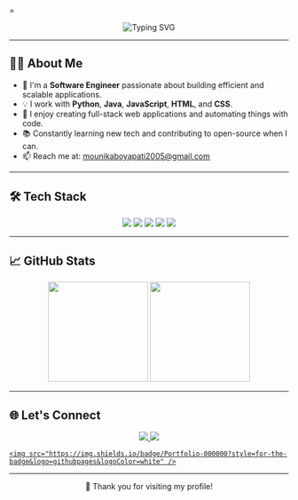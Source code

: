 =<!-- Profile Header -->
<p align="center">
  <img src="https://readme-typing-svg.herokuapp.com?font=Fira+Code&size=25&duration=3000&pause=1000&color=00F7FF&center=true&vCenter=true&width=435&lines=Hi+there+%F0%9F%91%8B%2C+I'm+Boyapati+Mounika!;Software+Engineer+%F0%9F%92%BB;Python+%7C+Java+%7C+JavaScript+Dev" alt="Typing SVG" />
</p>

---

## 👨‍💻 About Me

- 🔧 I'm a **Software Engineer** passionate about building efficient and scalable applications.
- 💡 I work with **Python**, **Java**, **JavaScript**, **HTML**, and **CSS**.
- 🚀 I enjoy creating full-stack web applications and automating things with code.
- 📚 Constantly learning new tech and contributing to open-source when I can.
- 📫 Reach me at: [mounikaboyapati2005@gmail.com](mailto:mounikaboyapati2005@gmail.com)

---

## 🛠️ Tech Stack

<p align="center">
  <img src="https://img.shields.io/badge/Python-14354C?style=for-the-badge&logo=python&logoColor=white"/>
  <img src="https://img.shields.io/badge/Java-ED8B00?style=for-the-badge&logo=openjdk&logoColor=white"/>
  <img src="https://img.shields.io/badge/HTML5-E34F26?style=for-the-badge&logo=html5&logoColor=white"/>
  <img src="https://img.shields.io/badge/CSS3-1572B6?style=for-the-badge&logo=css3&logoColor=white"/>
  <img src="https://img.shields.io/badge/JavaScript-F7DF1E?style=for-the-badge&logo=javascript&logoColor=black"/>
</p>

---

## 📈 GitHub Stats

<p align="center">
  <img src="https://github-readme-stats.vercel.app/api?username=your-username&show_icons=true&theme=tokyonight" height="180px"/>
  <img src="https://github-readme-stats.vercel.app/api/top-langs/?username=your-username&layout=compact&theme=tokyonight" height="180px"/>
</p>

---

## 🌐 Let's Connect

<p align="center">
  <a href="https://linkedin.com/in/mounika-boyapati" target="_blank">
    <img src="https://img.shields.io/badge/LinkedIn-0A66C2?style=for-the-badge&logo=linkedin&logoColor=white" />
  </a>
  <a href="mailto:mounikaboyapati2005@gmail.com">
    <img src="https://img.shields.io/badge/Gmail-D14836?style=for-the-badge&logo=gmail&logoColor=white" />
  </a>
<a href="https://https://personalportfolio-git-master-mounika-boyapatis-projects.vercel.app" target="_blank">

    <img src="https://img.shields.io/badge/Portfolio-000000?style=for-the-badge&logo=githubpages&logoColor=white" />
  </a>
</p>

---

<p align="center">🚀 Thank you for visiting my profile!</p>
